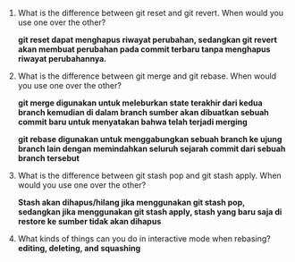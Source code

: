1.  What is the difference between git reset and git revert. When would you use one over the other?
    
    **git reset dapat menghapus riwayat perubahan, sedangkan git revert akan membuat perubahan pada commit terbaru tanpa menghapus riwayat perubahannya.**


2.  What is the difference between git merge and git rebase. When would you use one over the other?

    **git merge digunakan untuk meleburkan state terakhir dari kedua branch kemudian di dalam branch sumber akan dibuatkan sebuah commit baru untuk menyatakan bahwa telah terjadi merging**

    **git rebase digunakan untuk menggabungkan sebuah branch ke ujung branch lain dengan memindahkan seluruh sejarah commit dari sebuah branch tersebut**


3.  What is the difference between git stash pop and git stash apply. When would you use one over the other?
    
    **Stash akan dihapus/hilang jika menggunakan git stash pop, sedangkan jika menggunakan git stash apply, stash yang baru saja di restore ke sumber tidak akan dihapus**


4.  What kinds of things can you do in interactive mode when rebasing?
    **editing, deleting, and squashing**
